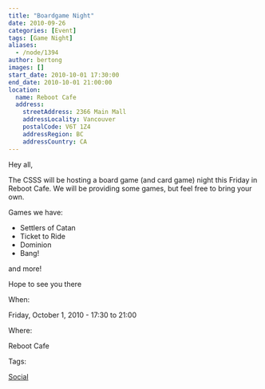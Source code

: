 ```yaml
---
title: "Boardgame Night"
date: 2010-09-26
categories: [Event]
tags: [Game Night]
aliases:
  - /node/1394
author: bertong
images: []
start_date: 2010-10-01 17:30:00
end_date: 2010-10-01 21:00:00
location:
  name: Reboot Cafe
  address:
    streetAddress: 2366 Main Mall
    addressLocality: Vancouver
    postalCode: V6T 1Z4
    addressRegion: BC
    addressCountry: CA
---
```


Hey all,

The CSSS will be hosting a board game (and card game) night this Friday in Reboot Cafe.
We will be providing some games, but feel free to bring your own.

Games we have:

- Settlers of Catan
- Ticket to Ride
- Dominion
- Bang!

and more!

Hope to see you there

When:

Friday, October 1, 2010 - 17:30 to 21:00

Where:

Reboot Cafe

Tags:

[Social](/social)
